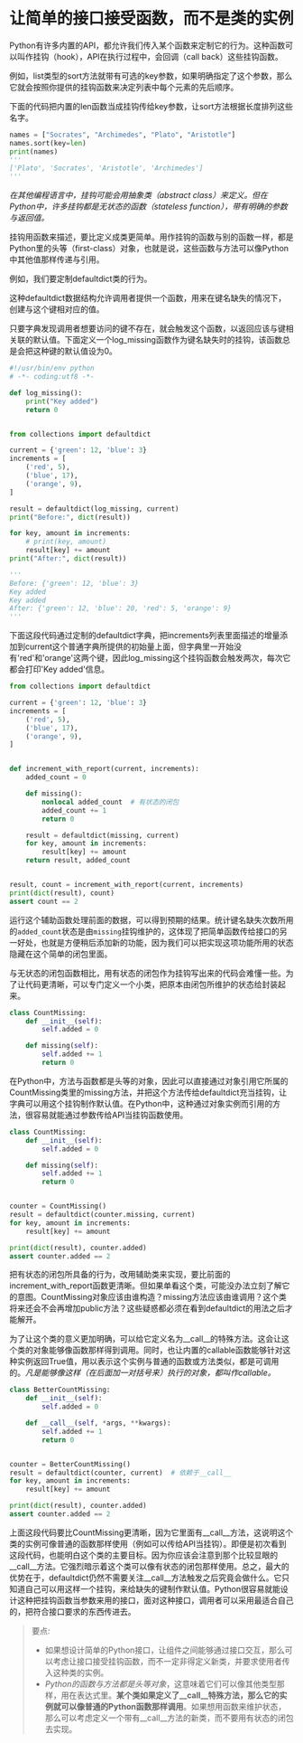 # 让简单的接口接受函数，而不是类的实例



Python有许多内置的API，都允许我们传入某个函数来定制它的行为。这种函数可以叫作挂钩（hook），API在执行过程中，会回调（call back）这些挂钩函数。

例如，list类型的sort方法就带有可选的key参数，如果明确指定了这个参数，那么它就会按照你提供的挂钩函数来决定列表中每个元素的先后顺序。

下面的代码把内置的len函数当成挂钩传给key参数，让sort方法根据长度排列这些名字。

```python
names = ["Socrates", "Archimedes", "Plato", "Aristotle"]
names.sort(key=len)
print(names)
'''
['Plato', 'Socrates', 'Aristotle', 'Archimedes']
'''
```



*在其他编程语言中，挂钩可能会用抽象类（abstract class）来定义。但在Python中，许多挂钩都是无状态的函数（stateless function），带有明确的参数与返回值。*

挂钩用函数来描述，要比定义成类更简单。用作挂钩的函数与别的函数一样，都是Python里的头等（first-class）对象，也就是说，这些函数与方法可以像Python中其他值那样传递与引用。





例如，我们要定制defaultdict类的行为。

这种defaultdict数据结构允许调用者提供一个函数，用来在键名缺失的情况下，创建与这个键相对应的值。

只要字典发现调用者想要访问的键不存在，就会触发这个函数，以返回应该与键相关联的默认值。下面定义一个log_missing函数作为键名缺失时的挂钩，该函数总是会把这种键的默认值设为0。

```python
#!/usr/bin/env python
# -*- coding:utf8 -*-

def log_missing():
    print("Key added")
    return 0


from collections import defaultdict

current = {'green': 12, 'blue': 3}
increments = [
    ('red', 5),
    ('blue', 17),
    ('orange', 9),
]

result = defaultdict(log_missing, current)
print("Before:", dict(result))

for key, amount in increments:
    # print(key, amount)
    result[key] += amount
print("After:", dict(result))

'''
Before: {'green': 12, 'blue': 3}
Key added
Key added
After: {'green': 12, 'blue': 20, 'red': 5, 'orange': 9}
'''
```

下面这段代码通过定制的defaultdict字典，把increments列表里面描述的增量添加到current这个普通字典所提供的初始量上面，但字典里一开始没有'red'和'orange'这两个键，因此log_missing这个挂钩函数会触发两次，每次它都会打印'Key added'信息。

```python
from collections import defaultdict

current = {'green': 12, 'blue': 3}
increments = [
    ('red', 5),
    ('blue', 17),
    ('orange', 9),
]


def increment_with_report(current, increments):
    added_count = 0

    def missing():
        nonlocal added_count  # 有状态的闭包
        added_count += 1
        return 0

    result = defaultdict(missing, current)
    for key, amount in increments:
        result[key] += amount
    return result, added_count


result, count = increment_with_report(current, increments)
print(dict(result), count)
assert count == 2
```

运行这个辅助函数处理前面的数据，可以得到预期的结果。统计键名缺失次数所用的`added_count`状态是由`missing`挂钩维护的，这体现了把简单函数传给接口的另一好处，也就是方便稍后添加新的功能，因为我们可以把实现这项功能所用的状态隐藏在这个简单的闭包里面。

与无状态的闭包函数相比，用有状态的闭包作为挂钩写出来的代码会难懂一些。为了让代码更清晰，可以专门定义一个小类，把原本由闭包所维护的状态给封装起来。

```python
class CountMissing:
    def __init__(self):
        self.added = 0

    def missing(self):
        self.added += 1
        return 0
```

在Python中，方法与函数都是头等的对象，因此可以直接通过对象引用它所属的CountMissing类里的missing方法，并把这个方法传给defaultdict充当挂钩，让字典可以用这个挂钩制作默认值。在Python中，这种通过对象实例而引用的方法，很容易就能通过参数传给API当挂钩函数使用。


```python
class CountMissing:
    def __init__(self):
        self.added = 0

    def missing(self):
        self.added += 1
        return 0


counter = CountMissing()
result = defaultdict(counter.missing, current)
for key, amount in increments:
    result[key] += amount

print(dict(result), counter.added)
assert counter.added == 2
```

把有状态的闭包所具备的行为，改用辅助类来实现，要比前面的increment_with_report函数更清晰。但如果单看这个类，可能没办法立刻了解它的意图。CountMissing对象应该由谁构造？missing方法应该由谁调用？这个类将来还会不会再增加public方法？这些疑惑都必须在看到defaultdict的用法之后才能解开。



为了让这个类的意义更加明确，可以给它定义名为\_\_call\_\_的特殊方法。这会让这个类的对象能够像函数那样得到调用。同时，也让内置的callable函数能够针对这种实例返回True值，用以表示这个实例与普通的函数或方法类似，都是可调用的。*凡是能够像这样（在后面加一对括号来）执行的对象，都叫作callable。*

```python
class BetterCountMissing:
    def __init__(self):
        self.added = 0

    def __call__(self, *args, **kwargs):
        self.added += 1
        return 0


counter = BetterCountMissing()
result = defaultdict(counter, current)  # 依赖于__call__
for key, amount in increments:
    result[key] += amount

print(dict(result), counter.added)
assert counter.added == 2
```



上面这段代码要比CountMissing更清晰，因为它里面有\_\_call\_\_方法，这说明这个类的实例可像普通的函数那样使用（例如可以传给API当挂钩）。即便是初次看到这段代码，也能明白这个类的主要目标。因为你应该会注意到那个比较显眼的\_\_call\_\_方法。它强烈暗示着这个类可以像有状态的闭包那样使用。总之，最大的优势在于，defaultdict仍然不需要关注\_\_call\_\_方法触发之后究竟会做什么。它只知道自己可以用这样一个挂钩，来给缺失的键制作默认值。Python很容易就能设计这种把挂钩函数当参数来用的接口，面对这种接口，调用者可以采用最适合自己的，把符合接口要求的东西传进去。





> 要点:
>
> - 如果想设计简单的Python接口，让组件之间能够通过接口交互，那么可以考虑让接口接受挂钩函数，而不一定非得定义新类，并要求使用者传入这种类的实例。
> - *Python的函数与方法都是头等对象*，这意味着它们可以像其他类型那样，用在表达式里。**某个类如果定义了\_\_call\_\_特殊方法，那么它的实例就可以像普通的Python函数那样调用**。如果想用函数来维护状态，那么可以考虑定义一个带有\_\_call\_\_方法的新类，而不要用有状态的闭包去实现。

